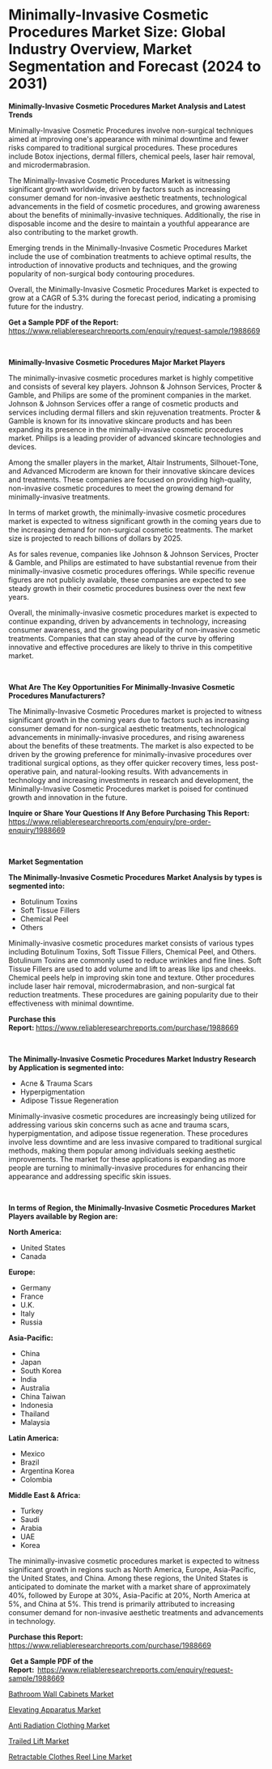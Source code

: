 <p><h1>Minimally-Invasive Cosmetic Procedures Market Size: Global Industry Overview, Market Segmentation and Forecast (2024 to 2031)</h1></p><p><strong>Minimally-Invasive Cosmetic Procedures Market Analysis and Latest Trends</strong></p>
<p><p>Minimally-Invasive Cosmetic Procedures involve non-surgical techniques aimed at improving one's appearance with minimal downtime and fewer risks compared to traditional surgical procedures. These procedures include Botox injections, dermal fillers, chemical peels, laser hair removal, and microdermabrasion.</p><p>The Minimally-Invasive Cosmetic Procedures Market is witnessing significant growth worldwide, driven by factors such as increasing consumer demand for non-invasive aesthetic treatments, technological advancements in the field of cosmetic procedures, and growing awareness about the benefits of minimally-invasive techniques. Additionally, the rise in disposable income and the desire to maintain a youthful appearance are also contributing to the market growth.</p><p>Emerging trends in the Minimally-Invasive Cosmetic Procedures Market include the use of combination treatments to achieve optimal results, the introduction of innovative products and techniques, and the growing popularity of non-surgical body contouring procedures.</p><p>Overall, the Minimally-Invasive Cosmetic Procedures Market is expected to grow at a CAGR of 5.3% during the forecast period, indicating a promising future for the industry.</p></p>
<p><strong>Get a Sample PDF of the Report:&nbsp;</strong> <a href="https://www.reliableresearchreports.com/enquiry/request-sample/1988669">https://www.reliableresearchreports.com/enquiry/request-sample/1988669</a></p>
<p>&nbsp;</p>
<p><strong>Minimally-Invasive Cosmetic Procedures Major Market Players</strong></p>
<p><p>The minimally-invasive cosmetic procedures market is highly competitive and consists of several key players. Johnson & Johnson Services, Procter & Gamble, and Philips are some of the prominent companies in the market. Johnson & Johnson Services offer a range of cosmetic products and services including dermal fillers and skin rejuvenation treatments. Procter & Gamble is known for its innovative skincare products and has been expanding its presence in the minimally-invasive cosmetic procedures market. Philips is a leading provider of advanced skincare technologies and devices.</p><p>Among the smaller players in the market, Altair Instruments, Silhouet-Tone, and Advanced Microderm are known for their innovative skincare devices and treatments. These companies are focused on providing high-quality, non-invasive cosmetic procedures to meet the growing demand for minimally-invasive treatments.</p><p>In terms of market growth, the minimally-invasive cosmetic procedures market is expected to witness significant growth in the coming years due to the increasing demand for non-surgical cosmetic treatments. The market size is projected to reach billions of dollars by 2025.</p><p>As for sales revenue, companies like Johnson & Johnson Services, Procter & Gamble, and Philips are estimated to have substantial revenue from their minimally-invasive cosmetic procedures offerings. While specific revenue figures are not publicly available, these companies are expected to see steady growth in their cosmetic procedures business over the next few years.</p><p>Overall, the minimally-invasive cosmetic procedures market is expected to continue expanding, driven by advancements in technology, increasing consumer awareness, and the growing popularity of non-invasive cosmetic treatments. Companies that can stay ahead of the curve by offering innovative and effective procedures are likely to thrive in this competitive market.</p></p>
<p>&nbsp;</p>
<p><strong>What Are The Key Opportunities For Minimally-Invasive Cosmetic Procedures Manufacturers?</strong></p>
<p><p>The Minimally-Invasive Cosmetic Procedures market is projected to witness significant growth in the coming years due to factors such as increasing consumer demand for non-surgical aesthetic treatments, technological advancements in minimally-invasive procedures, and rising awareness about the benefits of these treatments. The market is also expected to be driven by the growing preference for minimally-invasive procedures over traditional surgical options, as they offer quicker recovery times, less post-operative pain, and natural-looking results. With advancements in technology and increasing investments in research and development, the Minimally-Invasive Cosmetic Procedures market is poised for continued growth and innovation in the future.</p></p>
<p><strong>Inquire or Share Your Questions If Any Before Purchasing This Report:</strong> <a href="https://www.reliableresearchreports.com/enquiry/pre-order-enquiry/1988669">https://www.reliableresearchreports.com/enquiry/pre-order-enquiry/1988669</a></p>
<p>&nbsp;</p>
<p><strong>Market Segmentation</strong></p>
<p><strong>The Minimally-Invasive Cosmetic Procedures Market Analysis by types is segmented into:</strong></p>
<p><ul><li>Botulinum Toxins</li><li>Soft Tissue Fillers</li><li>Chemical Peel</li><li>Others</li></ul></p>
<p><p>Minimally-invasive cosmetic procedures market consists of various types including Botulinum Toxins, Soft Tissue Fillers, Chemical Peel, and Others. Botulinum Toxins are commonly used to reduce wrinkles and fine lines. Soft Tissue Fillers are used to add volume and lift to areas like lips and cheeks. Chemical peels help in improving skin tone and texture. Other procedures include laser hair removal, microdermabrasion, and non-surgical fat reduction treatments. These procedures are gaining popularity due to their effectiveness with minimal downtime.</p></p>
<p><strong>Purchase this Report:&nbsp;</strong><a href="https://www.reliableresearchreports.com/purchase/1988669">https://www.reliableresearchreports.com/purchase/1988669</a></p>
<p>&nbsp;</p>
<p><strong>The Minimally-Invasive Cosmetic Procedures Market Industry Research by Application is segmented into:</strong></p>
<p><ul><li>Acne & Trauma Scars</li><li>Hyperpigmentation</li><li>Adipose Tissue Regeneration</li></ul></p>
<p><p>Minimally-invasive cosmetic procedures are increasingly being utilized for addressing various skin concerns such as acne and trauma scars, hyperpigmentation, and adipose tissue regeneration. These procedures involve less downtime and are less invasive compared to traditional surgical methods, making them popular among individuals seeking aesthetic improvements. The market for these applications is expanding as more people are turning to minimally-invasive procedures for enhancing their appearance and addressing specific skin issues.</p></p>
<p>&nbsp;</p>
<p><strong>In terms of Region, the Minimally-Invasive Cosmetic Procedures Market Players available by Region are:</strong></p>
<p>
    <p> <strong> North America: </strong>
        <ul>
            <li>United States</li>
            <li>Canada</li>
        </ul>
        </p> 
    <p> <strong> Europe: </strong>
        <ul>
            <li>Germany</li>
            <li>France</li>
            <li>U.K.</li>
            <li>Italy</li>
            <li>Russia</li>
        </ul>
        </p> 
    <p> <strong> Asia-Pacific: </strong>
        <ul>
            <li>China</li>
            <li>Japan</li>
            <li>South Korea</li>
            <li>India</li>
            <li>Australia</li>
            <li>China Taiwan</li>
            <li>Indonesia</li>
            <li>Thailand</li>
            <li>Malaysia</li>
        </ul>
        </p> 
    <p> <strong> Latin America: </strong>
        <ul>
            <li>Mexico</li>
            <li>Brazil</li>
            <li>Argentina Korea</li>
            <li>Colombia</li>
        </ul>
        </p> 
    <p> <strong> Middle East & Africa: </strong>
        <ul>
            <li>Turkey</li>
            <li>Saudi</li>
            <li>Arabia</li>
            <li>UAE</li>
            <li>Korea</li>
        </ul>
    </p>
    </p>
<p><p>The minimally-invasive cosmetic procedures market is expected to witness significant growth in regions such as North America, Europe, Asia-Pacific, the United States, and China. Among these regions, the United States is anticipated to dominate the market with a market share of approximately 40%, followed by Europe at 30%, Asia-Pacific at 20%, North America at 5%, and China at 5%. This trend is primarily attributed to increasing consumer demand for non-invasive aesthetic treatments and advancements in technology.</p></p>
<p><strong>Purchase this Report: </strong><a href="https://www.reliableresearchreports.com/purchase/1988669">https://www.reliableresearchreports.com/purchase/1988669</a></p>
<p>&nbsp;<strong>Get a Sample PDF of the Report:&nbsp;&nbsp;</strong><a href="https://www.reliableresearchreports.com/enquiry/request-sample/1988669">https://www.reliableresearchreports.com/enquiry/request-sample/1988669</a></p>
<p><strong></strong></p>
<p><p><a href="https://view.publitas.com/reportprime-1/bathroom-wall-cabinets-market-size-growing-and-forecasted-for-period-from-2024-2031-and-provides-complete-market-analysis-of-this-market/">Bathroom Wall Cabinets Market</a></p><p><a href="https://lydian-appliance-61d.notion.site/Global-Elevating-Apparatus-Market-by-Types-Applications-and-Major-Players-with-Regional-Growth-Ra-8e26850643c842cb8f815541cd7cf650">Elevating Apparatus Market</a></p><p><a href="https://view.publitas.com/reportprime-1/anti-radiation-clothing-market-research-report-reveals-the-latest-trends-and-opportunities-of-this-market-for-period-from-2024-2031/">Anti Radiation Clothing Market</a></p><p><a href="https://forested-sushi-9b0.notion.site/Trailed-Lift-Market-Research-Report-Unlocks-Analysis-on-the-Market-Financial-Status-Market-Size-an-9052fc278feb4dfeb1017050ccaaac5c">Trailed Lift Market</a></p><p><a href="https://summer-dogwood-3e9.notion.site/Retractable-Clothes-Reel-Line-Market-Research-Report-Reveals-The-Latest-Trends-And-Opportunities-of--72b0bef0d8654845bdd91909c83b2b64">Retractable Clothes Reel Line Market</a></p></p>